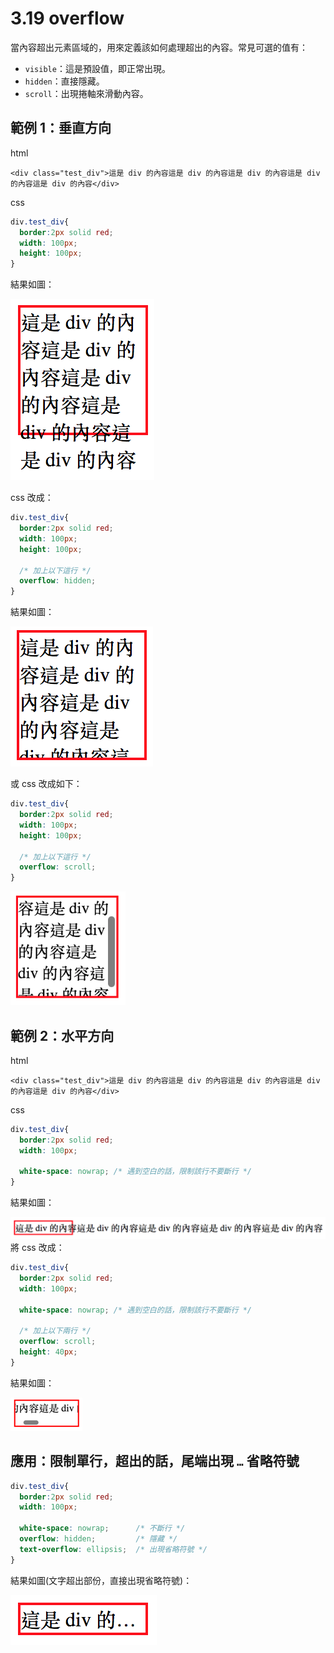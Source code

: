 # 3.19 overflow

當內容超出元素區域的，用來定義該如何處理超出的內容。常見可選的值有：

* `visible`：這是預設值，即正常出現。
* `hidden`：直接隱藏。
* `scroll`：出現捲軸來滑動內容。

## 範例 1：垂直方向

html

```markup
<div class="test_div">這是 div 的內容這是 div 的內容這是 div 的內容這是 div 的內容這是 div 的內容</div>
```

css

```css
div.test_div{
  border:2px solid red;
  width: 100px;
  height: 100px;
}
```

結果如圖：

![](../.gitbook/assets/overflow_1.png)

css 改成：

```css
div.test_div{
  border:2px solid red;
  width: 100px;
  height: 100px;

  /* 加上以下這行 */
  overflow: hidden;
}
```

結果如圖：

![](../.gitbook/assets/overflow_2.png)

或 css 改成如下：

```css
div.test_div{
  border:2px solid red;
  width: 100px;
  height: 100px;

  /* 加上以下這行 */
  overflow: scroll;
}
```

![](../.gitbook/assets/overflow_3.png)

## 範例 2：水平方向

html

```markup
<div class="test_div">這是 div 的內容這是 div 的內容這是 div 的內容這是 div 的內容這是 div 的內容</div>
```

css

```css
div.test_div{
  border:2px solid red;
  width: 100px;

  white-space: nowrap; /* 遇到空白的話，限制該行不要斷行 */
}
```

結果如圖：

![](../.gitbook/assets/overflow_4.png)將 css 改成：

```css
div.test_div{
  border:2px solid red;
  width: 100px;

  white-space: nowrap; /* 遇到空白的話，限制該行不要斷行 */

  /* 加上以下兩行 */
  overflow: scroll;
  height: 40px;
}
```

結果如圖：

![](../.gitbook/assets/overflow_5.png)

## 應用：限制單行，超出的話，尾端出現 `…` 省略符號

```css
div.test_div{
  border:2px solid red;
  width: 100px;

  white-space: nowrap;      /* 不斷行 */
  overflow: hidden;         /* 隱藏 */
  text-overflow: ellipsis;  /* 出現省略符號 */
}
```

結果如圖\(文字超出部份，直接出現省略符號\)：

![](../.gitbook/assets/overflow_6.png)

